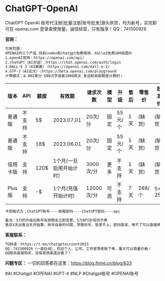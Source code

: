 # ChatGPT-OpenAI
ChatGPT OpenAI 账号代注册|批量注册|账号批发|源头供货，均为新号，买完即可在 openai.com 登录查使用量，诚信经营，只有独享！QQ：741500926

**官网：**
```html
可用范围：
OPENAI的三个产品 目前codex和chatgpt免费使用，dalle2免费200张图片
1.openAI官网：https://openai.com/api/
2.chatGPT（AI对话）:https://chat.openai.com/auth/login
3.DALL·E 2（AI画画）:https://openai.com/dall-e-2/
4.GTP-3（AI论文）:https://beta.openai.com/playground
计费模式：0.002美分 500汉字或者1000英文 发送和收取都是计费的！
```
版本 | API | 额度 | 有效期 | 请求次数 | 模型 | 升级 | 售后 | 零售价 | 批发价 
--- | --- | --- | --- | --- | --- | --- | --- | --- | --- 
普通版 | 不支持 | 5$ | 2023.07.01 | 20次/分 | 固定 | 55元/个 | 1天 | (缺货) | (缺货)
普通版 | 不支持 | 18$ | 2023.06.01 | 20次/分 | 固定 | 55元/个 | 1天 | (缺货) | (缺货)
信用卡版 | 支持 | 120$ | 1个月(一旦启用开始计时) | 3000次/分 | 更多 | 不支持 | 1天 | (缺货) | (缺货)
Plus版 | 支持 | -$ | 1个月(充值开始计时) | 12000次/分 | 可选 | 不支持 | 7天 | 268/个 | 5+ 255

```html
卡密格式为：ChatGPT账号----邮箱密码----ChatGPT密码----api

备注：5刀的升级后账号有效期会立即变更。5刀API封号的不换
售后X天出售当天开始算，账号自身的问题，导致封号，登录不上，密码错误，用不了可以直接换，或者退钱
```

**客服联系：**
```html
TG频道：https://t.me/chatgptaccount2023
QQ：741500926（一直在线），欢迎个人、公司、工作室等老板下单，量大可以商量价格！
QQ联系直接购买，没有其他渠道出售了！

```
**问题专区：**
一切的回答都在这里：https://blog.fiime.cn/blog/633

#AI #Chatgpt #OPENAI #GPT-4 #NLP #Chatgpt账号 #OPENAI账号
